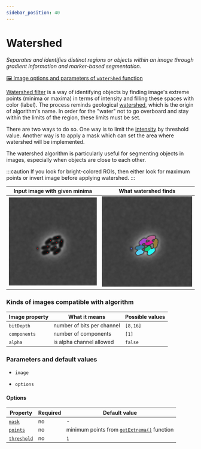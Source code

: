 ```yaml
---
sidebar_position: 40
---
```


# Watershed

_Separates and identifies distinct regions or objects within an image through gradient information and marker-based segmentation._

[🖼️ Image options and parameters of `waterShed` function](https://api.image-js.org/functions/index.waterShed.html 'github io link')

[Watershed filter](<https://en.wikipedia.org/wiki/Watershed_(image_processing)> 'wikipedia link on watershed') is a way of identifying objects by finding image's extreme points (minima or maxima) in terms of intensity and filling these spaces with color (label). The process reminds geological [watershed](https://en.wikipedia.org/wiki/Drainage_divide 'wikipedia link on drainage divide'), which is the origin of algorithm's name. In order for the "water" not to go overboard and stay within the limits of the region, these limits must be set.

There are two ways to do so. One way is to limit the [intensity](../../glossary#intensity 'glossary link on intensity') by threshold value. Another way is to apply a mask which can set the area where watershed will be implemented.

The watershed algorithm is particularly useful for segmenting objects in images, especially when objects are close to each other.

:::caution
If you look for bright-colored ROIs, then either look for maximum points or invert image before applying watershed.
:::

| Input image with given minima                                              | What watershed finds                                              |
| -------------------------------------------------------------------------- | ----------------------------------------------------------------- |
| ![Image Input](./images/filterPointsOutput/CellsOutputcross17ISODATA5.jpg) | ![Image Output](./images/watershedOutput/CellsOutputISODATA5.jpg) |

### Kinds of images compatible with algorithm

| Image property | What it means              | Possible values |
| -------------- | -------------------------- | --------------- |
| `bitDepth`     | number of bits per channel | `[8,16]`        |
| `components`   | number of components       | `[1]`           |
| `alpha`        | is alpha channel allowed   | `false`         |

### Parameters and default values

- `image`

- `options`

#### Options

| Property                                                                                 | Required | Default value                                                                                  |
| ---------------------------------------------------------------------------------------- | -------- | ---------------------------------------------------------------------------------------------- |
| [`mask`](https://api.image-js.org/interfaces/index.WaterShedOptions.html#mask)           | no       | -                                                                                              |
| [`points`](https://api.image-js.org/interfaces/index.WaterShedOptions.html#points)       | no       | minimum points from [`getExtrema()`](./get-extrema.md 'internal link on get extrema') function |
| [`threshold`](https://api.image-js.org/interfaces/index.WaterShedOptions.html#threshold) | no       | `1`                                                                                            |
